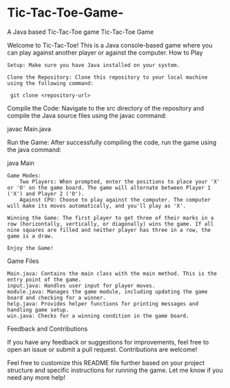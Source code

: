 # Tic-Tac-Toe-Game-
A Java based  Tic-Tac-Toe game
Tic-Tac-Toe Game

Welcome to Tic-Tac-Toe! This is a Java console-based game where you can play against another player or against the computer.
How to Play

    Setup: Make sure you have Java installed on your system.

    Clone the Repository: Clone this repository to your local machine using the following command:

     git clone <repository-url>

Compile the Code: Navigate to the src directory of the repository and compile the Java source files using the javac command:

javac Main.java

Run the Game: After successfully compiling the code, run the game using the java command:

java Main

    Game Modes:
        Two Players: When prompted, enter the positions to place your 'X' or 'O' on the game board. The game will alternate between Player 1 ('X') and Player 2 ('O').
        Against CPU: Choose to play against the computer. The computer will make its moves automatically, and you'll play as 'X'.

    Winning the Game: The first player to get three of their marks in a row (horizontally, vertically, or diagonally) wins the game. If all nine squares are filled and neither player has three in a row, the game is a draw.

    Enjoy the Game!

Game Files

    Main.java: Contains the main class with the main method. This is the entry point of the game.
    input.java: Handles user input for player moves.
    module.java: Manages the game module, including updating the game board and checking for a winner.
    help.java: Provides helper functions for printing messages and handling game setup.
    win.java: Checks for a winning condition in the game board.

Feedback and Contributions

If you have any feedback or suggestions for improvements, feel free to open an issue or submit a pull request. Contributions are welcome!

Feel free to customize this README file further based on your project structure and specific instructions for running the game. Let me know if you need any more help!

